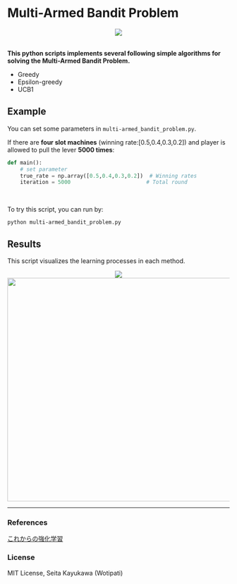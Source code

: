 # Multi-Armed Bandit Problem
<div align="center">
<img src="https://user-images.githubusercontent.com/26996041/40157009-a88de258-59d7-11e8-9e7c-4b9a0803ac72.png">  
</div>
</br>  

**This python scripts implements several following simple algorithms for solving the Multi-Armed Bandit Problem.**
- Greedy
- Epsilon-greedy
- UCB1


## Example
You can set some parameters in `multi-armed_bandit_problem.py`.

If there are **four slot machines** (winning rate:[0.5,0.4,0.3,0.2]) and player is allowed to pull the lever **5000 times**:


```python:multi-armed_bandit_problem.py
def main():
    # set parameter
    true_rate = np.array([0.5,0.4,0.3,0.2])  # Winning rates
    iteration = 5000                        # Total round
```

</br>

To try this script, you can run by:
```
python multi-armed_bandit_problem.py
```

## Results
This script visualizes the learning processes in each method.  
<div align="center">
<img src="https://user-images.githubusercontent.com/26996041/40157059-e6662f72-59d7-11e8-8429-4581c5c279c5.png">  
</br>

<img width="507" src="https://user-images.githubusercontent.com/26996041/40157063-e9e7a9c8-59d7-11e8-928a-24fde44e86a6.png">

</div>

---

### References
[これからの強化学習](http://www.morikita.co.jp/books/book/3034)

### License
MIT License, Seita Kayukawa (Wotipati)
